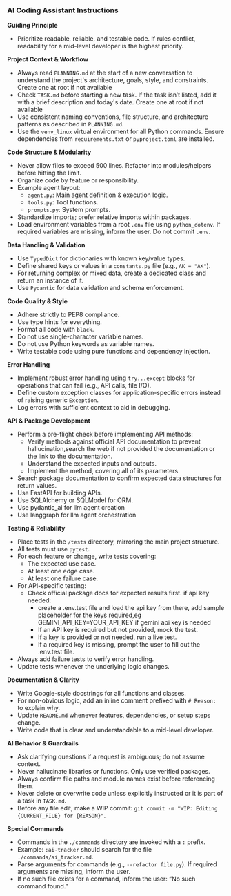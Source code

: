 ### AI Coding Assistant Instructions

**Guiding Principle**
- Prioritize readable, reliable, and testable code. If rules conflict, readability for a mid-level developer is the highest priority.

**Project Context & Workflow**
- Always read `PLANNING.md` at the start of a new conversation to understand the project's architecture, goals, style, and constraints. Create one at root if not available
- Check `TASK.md` before starting a new task. If the task isn’t listed, add it with a brief description and today's date. Create one at root if not available
- Use consistent naming conventions, file structure, and architecture patterns as described in `PLANNING.md`.
- Use the `venv_linux` virtual environment for all Python commands. Ensure dependencies from `requirements.txt` or `pyproject.toml` are installed.

**Code Structure & Modularity**
- Never allow files to exceed 500 lines. Refactor into modules/helpers before hitting the limit.
- Organize code by feature or responsibility.
- Example agent layout:
    - `agent.py`: Main agent definition & execution logic.
    - `tools.py`: Tool functions.
    - `prompts.py`: System prompts.
- Standardize imports; prefer relative imports within packages.
- Load environment variables from a root `.env` file using `python_dotenv`. If required variables are missing, inform the user. Do not commit `.env`.

**Data Handling & Validation**
- Use `TypedDict` for dictionaries with known key/value types.
- Define shared keys or values in a `constants.py` file (e.g., `AK = "AK"`).
- For returning complex or mixed data, create a dedicated class and return an instance of it.
- Use `Pydantic` for data validation and schema enforcement.

**Code Quality & Style**
- Adhere strictly to PEP8 compliance.
- Use type hints for everything.
- Format all code with `black`.
- Do not use single-character variable names.
- Do not use Python keywords as variable names.
- Write testable code using pure functions and dependency injection.

**Error Handling**
- Implement robust error handling using `try...except` blocks for operations that can fail (e.g., API calls, file I/O).
- Define custom exception classes for application-specific errors instead of raising generic `Exception`.
- Log errors with sufficient context to aid in debugging.

**API & Package Development**
- Perform a pre-flight check before implementing API methods:
    - Verify methods against official API documentation to prevent hallucination,search the web if not provided the documentation or the link to the documentation.
    - Understand the expected inputs and outputs.
    - Implement the method, covering all of its parameters.
- Search package documentation to confirm expected data structures for return values.
- Use FastAPI for building APIs.
- Use SQLAlchemy or SQLModel for ORM.
- Use pydantic_ai for llm agent creation
- Use langgraph for llm agent orchestration

**Testing & Reliability**
- Place tests in the `/tests` directory, mirroring the main project structure.
- All tests must use `pytest`.
- For each feature or change, write tests covering:
    - The expected use case.
    - At least one edge case.
    - At least one failure case.
- For API-specific testing:
    - Check official package docs for expected results first.
    if api key needed:
        - create a .env.test file and load the api key from there, add sample placeholder for the keys required,eg GEMINI_API_KEY=YOUR_API_KEY if gemini api key is needed
        - If an API key is required but not provided, mock the test.
        - If a key is provided or not needed, run a live test.
        - If a required key is missing, prompt the user to fill out the .env.test file.
- Always add failure tests to verify error handling.
- Update tests whenever the underlying logic changes.

**Documentation & Clarity**
- Write Google-style docstrings for all functions and classes.
- For non-obvious logic, add an inline comment prefixed with `# Reason: ` to explain why.
- Update `README.md` whenever features, dependencies, or setup steps change.
- Write code that is clear and understandable to a mid-level developer.

**AI Behavior & Guardrails**
- Ask clarifying questions if a request is ambiguous; do not assume context.
- Never hallucinate libraries or functions. Only use verified packages.
- Always confirm file paths and module names exist before referencing them.
- Never delete or overwrite code unless explicitly instructed or it is part of a task in `TASK.md`.
- Before any file edit, make a WIP commit: `git commit -m "WIP: Editing {CURRENT_FILE} for {REASON}"`.

**Special Commands**
- Commands in the `./commands` directory are invoked with a `:` prefix.
- Example: `:ai-tracker` should search for the file `./commands/ai_tracker.md`.
- Parse arguments for commands (e.g., `--refactor file.py`). If required arguments are missing, inform the user.
- If no such file exists for a command, inform the user: “No such command found.”